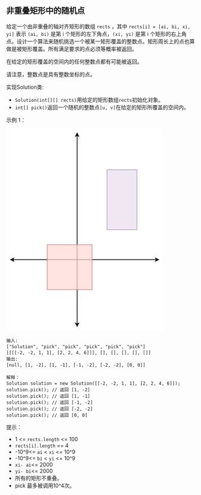 ## 非重叠矩形中的随机点

给定一个由非重叠的轴对齐矩形的数组 `rects` ，其中 `rects[i] = [ai, bi, xi, yi]` 表示 `(ai, bi)` 是第 i 个矩形的左下角点，`(xi, yi)` 是第 i 个矩形的右上角点。设计一个算法来随机挑选一个被某一矩形覆盖的整数点。矩形周长上的点也算做是被矩形覆盖。所有满足要求的点必须等概率被返回。

在给定的矩形覆盖的空间内的任何整数点都有可能被返回。

请注意，整数点是具有整数坐标的点。

实现Solution类:

* `Solution(int[][] rects)`用给定的矩形数组`rects`初始化对象。
* `int[] pick()`返回一个随机的整数点`[u, v]`在给定的矩形所覆盖的空间内。

示例 1：

![](../images/497.random-point-in-non-overlapping-rectangles.png)
```
输入:
["Solution", "pick", "pick", "pick", "pick", "pick"]
[[[[-2, -2, 1, 1], [2, 2, 4, 6]]], [], [], [], [], []]
输出:
[null, [1, -2], [1, -1], [-1, -2], [-2, -2], [0, 0]]

解释：
Solution solution = new Solution([[-2, -2, 1, 1], [2, 2, 4, 6]]);
solution.pick(); // 返回 [1, -2]
solution.pick(); // 返回 [1, -1]
solution.pick(); // 返回 [-1, -2]
solution.pick(); // 返回 [-2, -2]
solution.pick(); // 返回 [0, 0]
```

提示：

* 1 <= `rects.length` <= 100
* `rects[i].length` == 4
* -10^9<= `ai` < `xi` <= 10^9
* -10^9<= `bi` < `yi` <= 10^9
* `xi- ai`<= 2000
* `yi- bi`<= 2000
* 所有的矩形不重叠。
* pick 最多被调用10^4次。